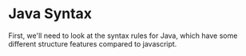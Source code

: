 # Java Syntax

First, we'll need to look at the syntax rules for Java, which have some different structure features compared to javascript.



